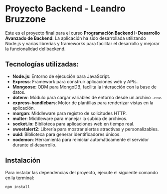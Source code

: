 # Proyecto Backend - Leandro Bruzzone

Este es el proyecto final para el curso **Programación Backend I: Desarrollo Avanzado de Backend**. La aplicación ha sido desarrollada utilizando Node.js y varias librerías y frameworks para facilitar el desarrollo y mejorar la funcionalidad del backend.

## Tecnologías utilizadas:

- **Node.js**: Entorno de ejecución para JavaScript.
- **Express**: Framework para construir aplicaciones web y APIs.
- **Mongoose**: ODM para MongoDB, facilita la interacción con la base de datos.
- **dotenv**: Módulo para cargar variables de entorno desde un archivo `.env`.
- **express-handlebars**: Motor de plantillas para renderizar vistas en la aplicación.
- **morgan**: Middleware para registro de solicitudes HTTP.
- **multer**: Middleware para manejar la subida de archivos.
- **socket.io**: Biblioteca para aplicaciones web en tiempo real.
- **sweetalert2**: Librería para mostrar alertas atractivas y personalizables.
- **uuid**: Biblioteca para generar identificadores únicos.
- **nodemon**: Herramienta para reiniciar automáticamente el servidor durante el desarrollo.

## Instalación

Para instalar las dependencias del proyecto, ejecute el siguiente comando en la terminal:

```sh
npm install
```
